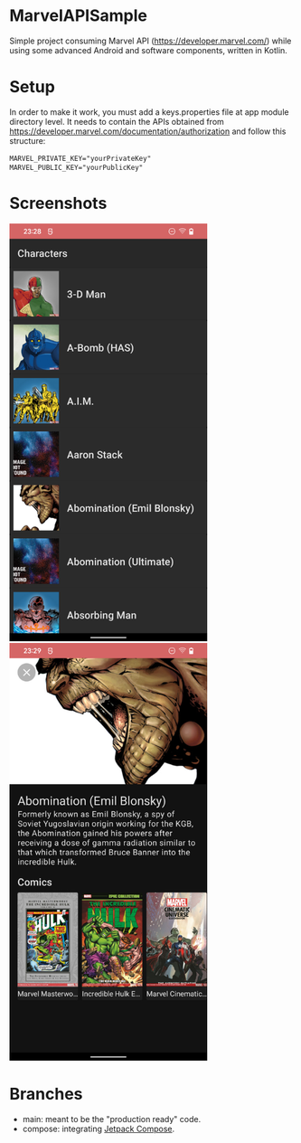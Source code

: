 # MarvelAPISample
Simple project consuming Marvel API (https://developer.marvel.com/) while using some advanced Android and software components, written in Kotlin.


# Setup
In order to make it work, you must add a keys.properties file at app module directory level. It needs to contain the APIs obtained from https://developer.marvel.com/documentation/authorization and follow this structure:

```
MARVEL_PRIVATE_KEY="yourPrivateKey"
MARVEL_PUBLIC_KEY="yourPublicKey"
```

# Screenshots

<img src="art/screenshot_list.png" width="350">
<img src="art/screenshot_detail.png" width="350">

# Branches
 - main: meant to be the "production ready" code.
 - compose: integrating [Jetpack Compose](https://developer.android.com/jetpack/compose).
